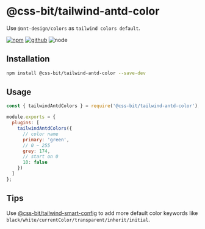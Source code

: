 # @css-bit/tailwind-antd-color

Use `@ant-design/colors` as `tailwind colors default`.

[![npm][npm-badge]][npm-url]
[![github][github-badge]][github-url]
![node][node-badge]

[npm-url]: https://www.npmjs.com/package/@css-bit/tailwind-antd-color
[npm-badge]: https://img.shields.io/npm/v/@css-bit/tailwind-antd-color.svg?style=flat-square&logo=npm
[github-url]: https://github.com/airkro/css-bit/tree/master/packages/tailwind-antd-color
[github-badge]: https://img.shields.io/npm/l/@css-bit/tailwind-antd-color.svg?style=flat-square&colorB=blue&logo=github
[node-badge]: https://img.shields.io/node/v/@css-bit/tailwind-antd-color.svg?style=flat-square&colorB=green&logo=node.js

## Installation

```bash
npm install @css-bit/tailwind-antd-color --save-dev
```

## Usage

```cjs
const { tailwindAntdColors } = require('@css-bit/tailwind-antd-color');

module.exports = {
  plugins: [
    tailwindAntdColors({
      // color name
      primary: 'green',
      // 0 ~ 255
      grey: 174,
      // start on 0
      10: false
    })
  ]
};
```

## Tips

Use [@css-bit/tailwind-smart-config](../tailwind-smart-config) to add more default color keywords like `black/white/currentColor/transparent/inherit/initial`.
